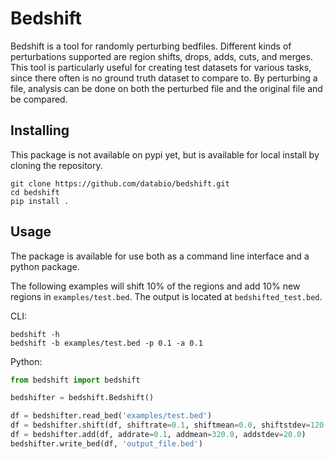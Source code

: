 # Bedshift

Bedshift is a tool for randomly perturbing bedfiles. Different kinds of perturbations supported are region shifts, drops, adds, cuts, and merges. This tool is particularly useful for creating test datasets for various tasks, since there often is no ground truth dataset to compare to. By perturbing a file, analysis can be done on both the perturbed file and the original file and be compared.

## Installing

This package is not available on pypi yet, but is available for local install by cloning the repository.

```
git clone https://github.com/databio/bedshift.git
cd bedshift
pip install .
```

## Usage

The package is available for use both as a command line interface and a python package.

The following examples will shift 10% of the regions and add 10% new regions in `examples/test.bed`. The output is located at `bedshifted_test.bed`.

CLI:

```
bedshift -h
bedshift -b examples/test.bed -p 0.1 -a 0.1
```

Python:

```py
from bedshift import bedshift

bedshifter = bedshift.Bedshift()

df = bedshifter.read_bed('examples/test.bed')
df = bedshifter.shift(df, shiftrate=0.1, shiftmean=0.0, shiftstdev=120.0)
df = bedshifter.add(df, addrate=0.1, addmean=320.0, addstdev=20.0)
bedshifter.write_bed(df, 'output_file.bed')
```
